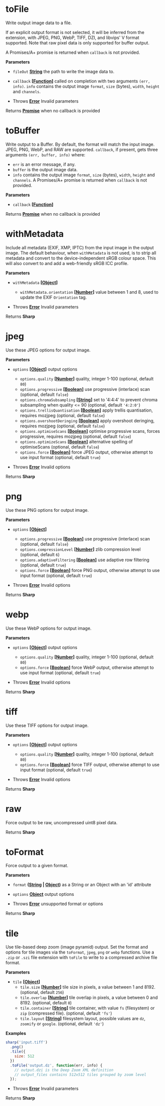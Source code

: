 <!-- Generated by documentation.js. Update this documentation by updating the source code. -->

# toFile

Write output image data to a file.

If an explicit output format is not selected, it will be inferred from the extension,
with JPEG, PNG, WebP, TIFF, DZI, and libvips' V format supported.
Note that raw pixel data is only supported for buffer output.

A Promises/A+ promise is returned when `callback` is not provided.

**Parameters**

-   `fileOut` **[String](https://developer.mozilla.org/en-US/docs/Web/JavaScript/Reference/Global_Objects/String)** the path to write the image data to.
-   `callback` **\[[Function](https://developer.mozilla.org/en-US/docs/Web/JavaScript/Reference/Statements/function)]** called on completion with two arguments `(err, info)`.
    `info` contains the output image `format`, `size` (bytes), `width`, `height` and `channels`.


-   Throws **[Error](https://developer.mozilla.org/en-US/docs/Web/JavaScript/Reference/Global_Objects/Error)** Invalid parameters

Returns **[Promise](https://developer.mozilla.org/en-US/docs/Web/JavaScript/Reference/Global_Objects/Promise)** when no callback is provided

# toBuffer

Write output to a Buffer.
By default, the format will match the input image. JPEG, PNG, WebP, and RAW are supported.
`callback`, if present, gets three arguments `(err, buffer, info)` where:

-   `err` is an error message, if any.
-   `buffer` is the output image data.
-   `info` contains the output image `format`, `size` (bytes), `width`, `height` and `channels`.
    A Promises/A+ promise is returned when `callback` is not provided.

**Parameters**

-   `callback` **\[[Function](https://developer.mozilla.org/en-US/docs/Web/JavaScript/Reference/Statements/function)]** 

Returns **[Promise](https://developer.mozilla.org/en-US/docs/Web/JavaScript/Reference/Global_Objects/Promise)** when no callback is provided

# withMetadata

Include all metadata (EXIF, XMP, IPTC) from the input image in the output image.
The default behaviour, when `withMetadata` is not used, is to strip all metadata and convert to the device-independent sRGB colour space.
This will also convert to and add a web-friendly sRGB ICC profile.

**Parameters**

-   `withMetadata` **\[[Object](https://developer.mozilla.org/en-US/docs/Web/JavaScript/Reference/Global_Objects/Object)]** 
    -   `withMetadata.orientation` **\[[Number](https://developer.mozilla.org/en-US/docs/Web/JavaScript/Reference/Global_Objects/Number)]** value between 1 and 8, used to update the EXIF `Orientation` tag.


-   Throws **[Error](https://developer.mozilla.org/en-US/docs/Web/JavaScript/Reference/Global_Objects/Error)** Invalid parameters

Returns **Sharp** 

# jpeg

Use these JPEG options for output image.

**Parameters**

-   `options` **\[[Object](https://developer.mozilla.org/en-US/docs/Web/JavaScript/Reference/Global_Objects/Object)]** output options
    -   `options.quality` **\[[Number](https://developer.mozilla.org/en-US/docs/Web/JavaScript/Reference/Global_Objects/Number)]** quality, integer 1-100 (optional, default `80`)
    -   `options.progressive` **\[[Boolean](https://developer.mozilla.org/en-US/docs/Web/JavaScript/Reference/Global_Objects/Boolean)]** use progressive (interlace) scan (optional, default `false`)
    -   `options.chromaSubsampling` **\[[String](https://developer.mozilla.org/en-US/docs/Web/JavaScript/Reference/Global_Objects/String)]** set to '4:4:4' to prevent chroma subsampling when quality &lt;= 90 (optional, default `'4:2:0'`)
    -   `options.trellisQuantisation` **\[[Boolean](https://developer.mozilla.org/en-US/docs/Web/JavaScript/Reference/Global_Objects/Boolean)]** apply trellis quantisation, requires mozjpeg (optional, default `false`)
    -   `options.overshootDeringing` **\[[Boolean](https://developer.mozilla.org/en-US/docs/Web/JavaScript/Reference/Global_Objects/Boolean)]** apply overshoot deringing, requires mozjpeg (optional, default `false`)
    -   `options.optimiseScans` **\[[Boolean](https://developer.mozilla.org/en-US/docs/Web/JavaScript/Reference/Global_Objects/Boolean)]** optimise progressive scans, forces progressive, requires mozjpeg (optional, default `false`)
    -   `options.optimizeScans` **\[[Boolean](https://developer.mozilla.org/en-US/docs/Web/JavaScript/Reference/Global_Objects/Boolean)]** alternative spelling of optimiseScans (optional, default `false`)
    -   `options.force` **\[[Boolean](https://developer.mozilla.org/en-US/docs/Web/JavaScript/Reference/Global_Objects/Boolean)]** force JPEG output, otherwise attempt to use input format (optional, default `true`)


-   Throws **[Error](https://developer.mozilla.org/en-US/docs/Web/JavaScript/Reference/Global_Objects/Error)** Invalid options

Returns **Sharp** 

# png

Use these PNG options for output image.

**Parameters**

-   `options` **\[[Object](https://developer.mozilla.org/en-US/docs/Web/JavaScript/Reference/Global_Objects/Object)]** 
    -   `options.progressive` **\[[Boolean](https://developer.mozilla.org/en-US/docs/Web/JavaScript/Reference/Global_Objects/Boolean)]** use progressive (interlace) scan (optional, default `false`)
    -   `options.compressionLevel` **\[[Number](https://developer.mozilla.org/en-US/docs/Web/JavaScript/Reference/Global_Objects/Number)]** zlib compression level (optional, default `6`)
    -   `options.adaptiveFiltering` **\[[Boolean](https://developer.mozilla.org/en-US/docs/Web/JavaScript/Reference/Global_Objects/Boolean)]** use adaptive row filtering (optional, default `true`)
    -   `options.force` **\[[Boolean](https://developer.mozilla.org/en-US/docs/Web/JavaScript/Reference/Global_Objects/Boolean)]** force PNG output, otherwise attempt to use input format (optional, default `true`)


-   Throws **[Error](https://developer.mozilla.org/en-US/docs/Web/JavaScript/Reference/Global_Objects/Error)** Invalid options

Returns **Sharp** 

# webp

Use these WebP options for output image.

**Parameters**

-   `options` **\[[Object](https://developer.mozilla.org/en-US/docs/Web/JavaScript/Reference/Global_Objects/Object)]** output options
    -   `options.quality` **\[[Number](https://developer.mozilla.org/en-US/docs/Web/JavaScript/Reference/Global_Objects/Number)]** quality, integer 1-100 (optional, default `80`)
    -   `options.force` **\[[Boolean](https://developer.mozilla.org/en-US/docs/Web/JavaScript/Reference/Global_Objects/Boolean)]** force WebP output, otherwise attempt to use input format (optional, default `true`)


-   Throws **[Error](https://developer.mozilla.org/en-US/docs/Web/JavaScript/Reference/Global_Objects/Error)** Invalid options

Returns **Sharp** 

# tiff

Use these TIFF options for output image.

**Parameters**

-   `options` **\[[Object](https://developer.mozilla.org/en-US/docs/Web/JavaScript/Reference/Global_Objects/Object)]** output options
    -   `options.quality` **\[[Number](https://developer.mozilla.org/en-US/docs/Web/JavaScript/Reference/Global_Objects/Number)]** quality, integer 1-100 (optional, default `80`)
    -   `options.force` **\[[Boolean](https://developer.mozilla.org/en-US/docs/Web/JavaScript/Reference/Global_Objects/Boolean)]** force TIFF output, otherwise attempt to use input format (optional, default `true`)


-   Throws **[Error](https://developer.mozilla.org/en-US/docs/Web/JavaScript/Reference/Global_Objects/Error)** Invalid options

Returns **Sharp** 

# raw

Force output to be raw, uncompressed uint8 pixel data.

Returns **Sharp** 

# toFormat

Force output to a given format.

**Parameters**

-   `format` **([String](https://developer.mozilla.org/en-US/docs/Web/JavaScript/Reference/Global_Objects/String) \| [Object](https://developer.mozilla.org/en-US/docs/Web/JavaScript/Reference/Global_Objects/Object))** as a String or an Object with an 'id' attribute
-   `options` **[Object](https://developer.mozilla.org/en-US/docs/Web/JavaScript/Reference/Global_Objects/Object)** output options


-   Throws **[Error](https://developer.mozilla.org/en-US/docs/Web/JavaScript/Reference/Global_Objects/Error)** unsupported format or options

Returns **Sharp** 

# tile

Use tile-based deep zoom (image pyramid) output.
Set the format and options for tile images via the `toFormat`, `jpeg`, `png` or `webp` functions.
Use a `.zip` or `.szi` file extension with `toFile` to write to a compressed archive file format.

**Parameters**

-   `tile` **\[[Object](https://developer.mozilla.org/en-US/docs/Web/JavaScript/Reference/Global_Objects/Object)]** 
    -   `tile.size` **\[[Number](https://developer.mozilla.org/en-US/docs/Web/JavaScript/Reference/Global_Objects/Number)]** tile size in pixels, a value between 1 and 8192. (optional, default `256`)
    -   `tile.overlap` **\[[Number](https://developer.mozilla.org/en-US/docs/Web/JavaScript/Reference/Global_Objects/Number)]** tile overlap in pixels, a value between 0 and 8192. (optional, default `0`)
    -   `tile.container` **\[[String](https://developer.mozilla.org/en-US/docs/Web/JavaScript/Reference/Global_Objects/String)]** tile container, with value `fs` (filesystem) or `zip` (compressed file). (optional, default `'fs'`)
    -   `tile.layout` **\[[String](https://developer.mozilla.org/en-US/docs/Web/JavaScript/Reference/Global_Objects/String)]** filesystem layout, possible values are `dz`, `zoomify` or `google`. (optional, default `'dz'`)

**Examples**

```javascript
sharp('input.tiff')
  .png()
  .tile({
    size: 512
  })
  .toFile('output.dz', function(err, info) {
    // output.dzi is the Deep Zoom XML definition
    // output_files contains 512x512 tiles grouped by zoom level
  });
```

-   Throws **[Error](https://developer.mozilla.org/en-US/docs/Web/JavaScript/Reference/Global_Objects/Error)** Invalid parameters

Returns **Sharp** 
